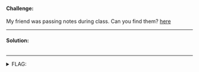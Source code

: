 #### Challenge:

My friend was passing notes during class. Can you find them?
[here](./shark1.pcapng ":ignore")

---

#### Solution:

```bash
```

---

<details><summary>FLAG:</summary>

```
actf{wireshark_doo_doo_doo_doo_doo_doo}
```

</details>
<br/>
